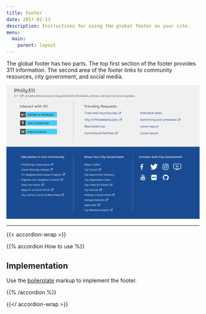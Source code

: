 ```yaml
---
title: Footer
date: 2017-02-13
description: Instructions for using the global footer on your site.
menu:
  main:
    parent: layout
---
```


The global footer has two parts. The top first section of the footer provides 311 information. The second area of the footer links to community resources, city government, and social media.


<img src="/img/footer-example.jpg" alt="Example of global footer" class="bdr-all bdr-dark-gray">

---

{{< accordion-wrap >}}

{{% accordion How to use %}}
## Implementation

Use the [boilerplate](/templates/boilerplate/) markup to implement the footer.

{{% /accordion %}}

{{</ accordion-wrap >}}
